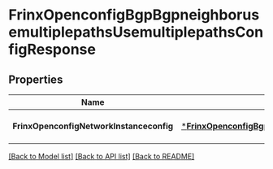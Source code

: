 # FrinxOpenconfigBgpBgpneighborusemultiplepathsUsemultiplepathsConfigResponse

## Properties
Name | Type | Description | Notes
------------ | ------------- | ------------- | -------------
**FrinxOpenconfigNetworkInstanceconfig** | [***FrinxOpenconfigBgpBgpneighborusemultiplepathsUsemultiplepathsConfig**](frinx.openconfig.bgp.bgpneighborusemultiplepaths.usemultiplepaths.Config.md) |  | [optional] [default to null]

[[Back to Model list]](../README.md#documentation-for-models) [[Back to API list]](../README.md#documentation-for-api-endpoints) [[Back to README]](../README.md)


